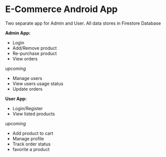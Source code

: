 # E-Commerce Android App

Two separate app for Admin and User.
All data stores in Firestore Database

**Admin App:**
- Login
- Add/Remove product
- Re-purchase product
- View orders

*upcoming*
- Manage users
- View users usage status
- Update orders

**User App:**
- Login/Register
- View listed products

*upcoming*
- Add product to cart
- Manage profile
- Track order status
- favorite a product
 
